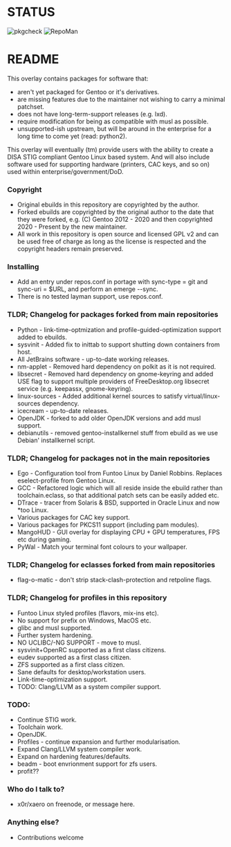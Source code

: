 # STATUS #

![pkgcheck](https://github.com/xmhd/xor-overlay/actions/workflows/pkgcheck.yml/badge.svg)
![RepoMan](https://github.com/xmhd/xor-overlay/actions/workflows/repoman.yml/badge.svg)

# README #

This overlay contains packages for software that:

* aren't yet packaged for Gentoo or it's derivatives.
* are missing features due to the maintainer not wishing to carry a minimal patchset.
* does not have long-term-support releases (e.g. lxd).
* require modification for being as compatible with musl as possible.
* unsupported-ish upstream, but will be around in the enterprise for a long time to come yet (read: python2).

This overlay will eventually (tm) provide users with the ability to create a DISA STIG compliant Gentoo Linux based
system. And will also include software used for supporting hardware (printers, CAC keys, and so on) used within
enterprise/government/DoD.

### Copyright ###

* Original ebuilds in this repository are copyrighted by the author.
* Forked ebuilds are copyrighted by the original author to the date that they were forked, e.g. (C) Gentoo 2012 - 2020
  and then copyrighted 2020 - Present by the new maintainer.
* All work in this repository is open source and licensed GPL v2 and can be used free of charge as long as the license
  is respected and the copyright headers remain preserved.

### Installing ###

* Add an entry under repos.conf in portage with sync-type = git and sync-uri = $URL, and perform an emerge --sync.
* There is no tested layman support, use repos.conf.

### TLDR; Changelog for packages forked from main repositories ###

* Python - link-time-optmization and profile-guided-optimization support added to ebuilds.
* sysvinit - Added fix to inittab to support shutting down containers from host.
* All JetBrains software - up-to-date working releases.
* nm-applet - Removed hard dependency on polkit as it is not required.
* libsecret - Removed hard dependency on gnome-keyring and added USE flag to support multiple providers of
  FreeDesktop.org libsecret service (e.g. keepassx, gnome-keyring).
* linux-sources - Added additional kernel sources to satisfy virtual/linux-sources dependency.
* icecream - up-to-date releases.
* OpenJDK - forked to add older OpenJDK versions and add musl support.
* debianutils - removed gentoo-installkernel stuff from ebuild as we use Debian' installkernel script.

### TLDR; Changelog for packages not in the main repositories ###

* Ego - Configuration tool from Funtoo Linux by Daniel Robbins. Replaces eselect-profile from Gentoo Linux.
* GCC - Refactored logic which will all reside inside the ebuild rather than toolchain.eclass, so that additional patch
  sets can be easily added etc.
* DTrace - tracer from Solaris & BSD, supported in Oracle Linux and now *too Linux.
* Various packages for CAC key support.
* Various packages for PKCS11 support (including pam modules).
* MangoHUD - GUI overlay for displaying CPU + GPU temperatures, FPS etc during gaming.
* PyWal - Match your terminal font colours to your wallpaper.

### TLDR; Changelog for eclasses forked from main repositories ###

* flag-o-matic - don't strip stack-clash-protection and retpoline flags.

### TLDR; Changelog for profiles in this repository ###

* Funtoo Linux styled profiles (flavors, mix-ins etc).
* No support for prefix on Windows, MacOS etc.
* glibc and musl supported.
* Further system hardening.
* NO UCLIBC/-NG SUPPORT - move to musl.
* sysvinit+OpenRC supported as a first class citizens.
* eudev supported as a first class citizen.
* ZFS supported as a first class citizen.
* Sane defaults for desktop/workstation users.
* Link-time-optimization support.
* TODO: Clang/LLVM as a system compiler support.

### TODO: ###

* Continue STIG work.
* Toolchain work.
* OpenJDK.
* Profiles - continue expansion and further modularisation.
* Expand Clang/LLVM system compiler work.
* Expand on hardening features/defaults.
* beadm - boot envrionment support for zfs users.
* profit??

### Who do I talk to? ###

* x0r/xaero on freenode, or message here.

### Anything else? ###

* Contributions welcome
